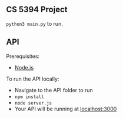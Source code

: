 ## CS 5394 Project

`python3 main.py` to run.

## API

Prerequisites:
- [Node.js](https://nodejs.org/en/download/)

To run the API locally:
- Navigate to the API folder to run
- `npm install`
- `node server.js`
- Your API will be running at [localhost:3000](localhost:3000)
